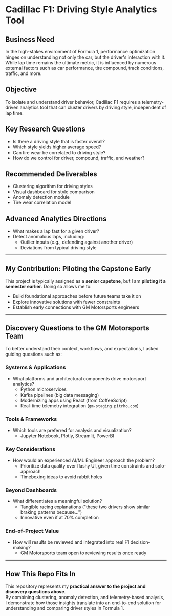 # Cadillac F1: Driving Style Analytics Tool

## Business Need  
In the high-stakes environment of Formula 1, performance optimization hinges on understanding not only the car, but the driver's interaction with it. While lap time remains the ultimate metric, it is influenced by numerous external factors such as car performance, tire compound, track conditions, traffic, and more.  

## Objective  
To isolate and understand driver behavior, Cadillac F1 requires a telemetry-driven analytics tool that can cluster drivers by driving style, independent of lap time.  

## Key Research Questions  
- Is there a driving style that is faster overall?  
- Which style yields higher average speed?  
- Can tire wear be correlated to driving style?  
- How do we control for driver, compound, traffic, and weather?  

## Recommended Deliverables  
- Clustering algorithm for driving styles  
- Visual dashboard for style comparison  
- Anomaly detection module  
- Tire wear correlation model  

## Advanced Analytics Directions  
- What makes a lap fast for a given driver?  
- Detect anomalous laps, including:  
  - Outlier inputs (e.g., defending against another driver)  
  - Deviations from typical driving style  

---

## My Contribution: Piloting the Capstone Early  
This project is typically assigned as a **senior capstone**, but I am **piloting it a semester earlier**. Doing so allows me to:  
- Build foundational approaches before future teams take it on  
- Explore innovative solutions with fewer constraints  
- Establish early connections with GM Motorsports engineers  

---

## Discovery Questions to the GM Motorsports Team  
To better understand their context, workflows, and expectations, I asked guiding questions such as:  

### Systems & Applications  
- What platforms and architectural components drive motorsport analytics?  
  - Python microservices  
  - Kafka pipelines (big data messaging)
  - Modernizing apps using React (from CoffeeScript)  
  - Real-time telemetry integration (`gm-staging.pitrho.com`)  

### Tools & Frameworks  
- Which tools are preferred for analysis and visualization?  
  - Jupyter Notebook, Plotly, Streamlit, PowerBI  

### Key Considerations
- How would an experienced AI/ML Engineer approach the problem?
  - Prioritize data quality over flashy UI, given time constraints and solo-approach
  - Timeboxing ideas to avoid rabbit holes

### Beyond Dashboards  
- What differentiates a meaningful solution?
  - Tangible racing explanations ("these two drivers show similar braking patterns because…")  
  - Innovative even if at 70% completion

### End-of-Project Value  
- How will results be reviewed and integrated into real F1 decision-making?  
  - GM Motorsports team open to reviewing results once ready
 
---

## How This Repo Fits In  
This repository represents my **practical answer to the project and discovery questions above**.  
By combining clustering, anomaly detection, and telemetry-based analysis, I demonstrate how those insights translate into an end-to-end solution for understanding and comparing driver styles in Formula 1.  
